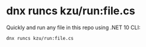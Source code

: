 # dnx runcs kzu/run:file.cs

Quickly and run any file in this repo using .NET 10 CLI: 

```pwsh
dnx runcs kzu/run:file.cs
```
